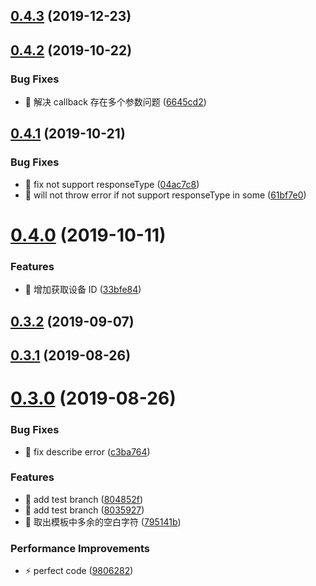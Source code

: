 <a name="0.4.3"></a>

## [0.4.3](https://gitlab.vdian.net/v-components/network/compare/v0.4.2...v0.4.3) (2019-12-23)

<a name="0.4.2"></a>

## [0.4.2](https://gitlab.vdian.net/v-components/network/compare/v0.4.1...v0.4.2) (2019-10-22)

### Bug Fixes

-   🐛 解决 callback 存在多个参数问题 ([6645cd2](https://gitlab.vdian.net/v-components/network/commit/6645cd2))

<a name="0.4.1"></a>

## [0.4.1](https://gitlab.vdian.net/v-components/network/compare/v0.4.0...v0.4.1) (2019-10-21)

### Bug Fixes

-   🐛 fix not support responseType ([04ac7c8](https://gitlab.vdian.net/v-components/network/commit/04ac7c8))
-   🐛 will not throw error if not support responseType in some ([61bf7e0](https://gitlab.vdian.net/v-components/network/commit/61bf7e0))

<a name="0.4.0"></a>

# [0.4.0](https://gitlab.vdian.net/v-components/network/compare/v0.3.2...v0.4.0) (2019-10-11)

### Features

-   🎸 增加获取设备 ID ([33bfe84](https://gitlab.vdian.net/v-components/network/commit/33bfe84))

<a name="0.3.2"></a>

## [0.3.2](https://gitlab.vdian.net/v-components/network/compare/v0.3.1...v0.3.2) (2019-09-07)

<a name="0.3.1"></a>

## [0.3.1](https://gitlab.vdian.net/v-components/network/compare/v0.3.0...v0.3.1) (2019-08-26)

<a name="0.3.0"></a>

# [0.3.0](https://gitlab.vdian.net/v-components/network/compare/8035927...v0.3.0) (2019-08-26)

### Bug Fixes

-   🐛 fix describe error ([c3ba764](https://gitlab.vdian.net/v-components/network/commit/c3ba764))

### Features

-   🎸 add test branch ([804852f](https://gitlab.vdian.net/v-components/network/commit/804852f))
-   🎸 add test branch ([8035927](https://gitlab.vdian.net/v-components/network/commit/8035927))
-   🎸 取出模板中多余的空白字符 ([795141b](https://gitlab.vdian.net/v-components/network/commit/795141b))

### Performance Improvements

-   ⚡️ perfect code ([9806282](https://gitlab.vdian.net/v-components/network/commit/9806282))
